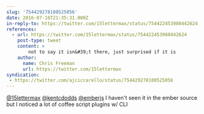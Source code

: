 ```yaml
---
slug: '754429278100525056'
date: 2016-07-16T21:35:31.000Z
in-reply-to: https://twitter.com/15lettermax/status/754422453980442624
references:
  - url: https://twitter.com/15lettermax/status/754422453980442624
    post-type: tweet
    content: >
        not to say it isn&#39;t there, just surprised if it is
    author:
      name: Chris Freeman
      url: https://twitter.com/15lettermax
syndication:
 - https://twitter.com/ajciccarello/status/754429278100525056
---
```


[@15lettermax](https://twitter.com/15lettermax) [@kentcdodds](https://twitter.com/kentcdodds) [@emberjs](https://twitter.com/emberjs) I haven't seen it in the ember source but I noticed a lot of coffee script plugins w/ CLI

